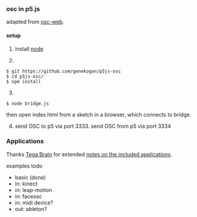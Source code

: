 ### osc in p5.js

adapted from [osc-web](https://github.com/automata/osc-web).

#### setup

1) install [node](https://nodejs.org/)

2)

	$ git https://github.com/genekogan/p5js-osc
	$ cd p5js-osc/
	$ npm install
	
3) 

    $ node bridge.js
	
then open index.html from a sketch in a browser, which connects to bridge.

4) send OSC to p5 via port 3333. send OSC from p5 via port 3334


### Applications

Thanks [Tega Brain](https://github.com/tegacodes) for extended [notes on the included applications](https://github.com/genekogan/p5js-osc/blob/master/Applications.md).

	
examples todo

 - basic (done)
 - in: kinect
 - in: leap-motion
 - in: faceosc
 - in: midi device?
 - out: ableton?